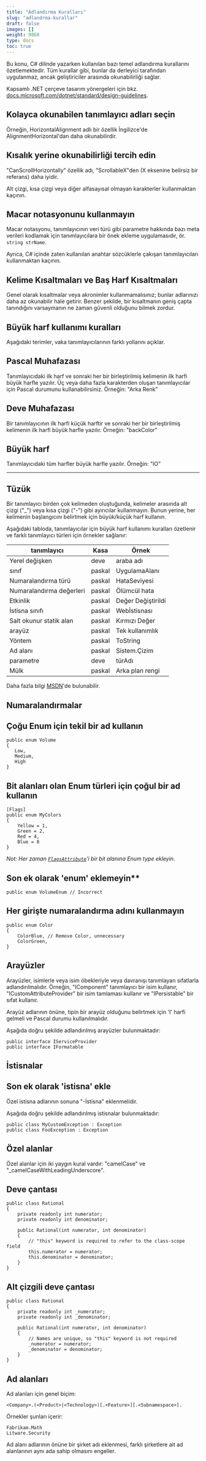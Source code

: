 ```yaml
---
title: "Adlandırma Kuralları"
slug: "adlandrma-kurallar"
draft: false
images: []
weight: 9868
type: docs
toc: true
---
```


Bu konu, C# dilinde yazarken kullanılan bazı temel adlandırma kurallarını özetlemektedir. Tüm kurallar gibi, bunlar da derleyici tarafından uygulanmaz, ancak geliştiriciler arasında okunabilirliği sağlar.

Kapsamlı .NET çerçeve tasarım yönergeleri için bkz. [docs.microsoft.com/dotnet/standard/design-guidelines](https://docs.microsoft.com/dotnet/standard/design-guidelines/).

## Kolayca okunabilen tanımlayıcı adları seçin
Örneğin, HorizontalAlignment adlı bir özellik İngilizce'de AlignmentHorizontal'dan daha okunabilirdir.

## Kısalık yerine okunabilirliği tercih edin
"CanScrollHorizontally" özellik adı, "ScrollableX"den (X eksenine belirsiz bir referans) daha iyidir.

Alt çizgi, kısa çizgi veya diğer alfasayısal olmayan karakterler kullanmaktan kaçının.

## Macar notasyonunu **kullanmayın**
Macar notasyonu, tanımlayıcının veri türü gibi parametre hakkında bazı meta verileri kodlamak için tanımlayıcılara bir önek ekleme uygulamasıdır, ör. `string strName`.

Ayrıca, C# içinde zaten kullanılan anahtar sözcüklerle çakışan tanımlayıcıları kullanmaktan kaçının.

## Kelime Kısaltmaları ve Baş Harf Kısaltmaları
Genel olarak kısaltmalar veya akronimler kullanmamalısınız; bunlar adlarınızı daha az okunabilir hale getirir. Benzer şekilde, bir kısaltmanın geniş çapta tanındığını varsaymanın ne zaman güvenli olduğunu bilmek zordur.

## Büyük harf kullanımı kuralları
Aşağıdaki terimler, vaka tanımlayıcılarının farklı yollarını açıklar.
## Pascal Muhafazası
Tanımlayıcıdaki ilk harf ve sonraki her bir birleştirilmiş kelimenin ilk harfi büyük harfle yazılır. Üç veya daha fazla karakterden oluşan tanımlayıcılar için Pascal durumunu kullanabilirsiniz. Örneğin: "Arka Renk"

## Deve Muhafazası
Bir tanımlayıcının ilk harfi küçük harftir ve sonraki her bir birleştirilmiş kelimenin ilk harfi büyük harfle yazılır. Örneğin: "backColor"

## Büyük harf
Tanımlayıcıdaki tüm harfler büyük harfle yazılır. Örneğin: "IO"

---

## Tüzük
Bir tanımlayıcı birden çok kelimeden oluştuğunda, kelimeler arasında alt çizgi ("_") veya kısa çizgi ("-") gibi ayırıcılar kullanmayın. Bunun yerine, her kelimenin başlangıcını belirtmek için büyük/küçük harf kullanın.

Aşağıdaki tabloda, tanımlayıcılar için büyük harf kullanımı kuralları özetlenir ve farklı tanımlayıcı türleri için örnekler sağlanır:

tanımlayıcı | Kasa | Örnek
---------------------- | ------ | -------
Yerel değişken | deve | araba adı
sınıf | paskal | UygulamaAlanı
Numaralandırma türü | paskal | HataSeviyesi
Numaralandırma değerleri | paskal | Ölümcül hata
Etkinlik | paskal | Değer Değiştirildi
İstisna sınıfı | paskal | Webİstisnası
Salt okunur statik alan | paskal | Kırmızı Değer
arayüz | paskal | Tek kullanımlık
Yöntem | paskal | ToString
Ad alanı | paskal | Sistem.Çizim
parametre | deve | türAdı
Mülk | paskal | Arka plan rengi

Daha fazla bilgi [MSDN][1]'de bulunabilir.


[1]: https://msdn.microsoft.com/library/ms229043(v=vs.110).aspx

## Numaralandırmalar
## Çoğu Enum için tekil bir ad kullanın

    public enum Volume
    {
       Low,
       Medium,
       High
    }

## Bit alanları olan Enum türleri için çoğul bir ad kullanın

    [Flags]
    public enum MyColors
    {
        Yellow = 1,
        Green = 2,
        Red = 4,
        Blue = 8
    }
*Not: Her zaman [`FlagsAttribute`][1]'i bir bit alanına Enum type ekleyin.*

## Son ek olarak 'enum' eklemeyin**

    public enum VolumeEnum // Incorrect

## Her girişte numaralandırma adını **kullanmayın**

    public enum Color
    {
        ColorBlue, // Remove Color, unnecessary
        ColorGreen,
    }


[1]: https://msdn.microsoft.com/en-us/library/system.flagsattribute(v=vs.110).aspx

## Arayüzler
Arayüzler, isimlerle veya isim öbekleriyle veya davranışı tanımlayan sıfatlarla adlandırılmalıdır. Örneğin, "IComponent" tanımlayıcı bir isim kullanır, "ICustomAttributeProvider" bir isim tamlaması kullanır ve "IPersistable" bir sıfat kullanır.

Arayüz adlarının önüne, tipin bir arayüz olduğunu belirtmek için 'I' harfi gelmeli ve Pascal durumu kullanılmalıdır.

Aşağıda doğru şekilde adlandırılmış arayüzler bulunmaktadır:

    public interface IServiceProvider
    public interface IFormatable

## İstisnalar
## Son ek olarak 'istisna' ekle
Özel istisna adlarının sonuna "-İstisna" eklenmelidir.

Aşağıda doğru şekilde adlandırılmış istisnalar bulunmaktadır:

    public class MyCustomException : Exception
    public class FooException : Exception

## Özel alanlar
Özel alanlar için iki yaygın kural vardır: "camelCase" ve "_camelCaseWithLeadingUnderscore".

## Deve çantası

    public class Rational
    {
        private readonly int numerator;
        private readonly int denominator;

        public Rational(int numerator, int denominator)
        {
            // "this" keyword is required to refer to the class-scope field
            this.numerator = numerator;
            this.denominator = denominator;
        }
    }

## Alt çizgili deve çantası

    public class Rational
    {
        private readonly int _numerator;
        private readonly int _denominator;

        public Rational(int numerator, int denominator)
        {
            // Names are unique, so "this" keyword is not required
            _numerator = numerator;
            _denominator = denominator;
        }
    }

## Ad alanları
Ad alanları için genel biçim:

    <Company>.(<Product>|<Technology>)[.<Feature>][.<Subnamespace>].

Örnekler şunları içerir:

    Fabrikam.Math
    Litware.Security

Ad alanı adlarının önüne bir şirket adı eklenmesi, farklı şirketlere ait ad alanlarının aynı ada sahip olmasını engeller.



